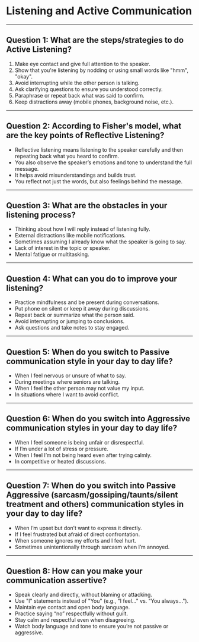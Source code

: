 #  Listening and Active Communication

---

## Question 1: What are the steps/strategies to do Active Listening?

1. Make eye contact and give full attention to the speaker.
2. Show that you're listening by nodding or using small words like "hmm", "okay".
3. Avoid interrupting while the other person is talking.
4. Ask clarifying questions to ensure you understood correctly.
5. Paraphrase or repeat back what was said to confirm.
6. Keep distractions away (mobile phones, background noise, etc.).

---

## Question 2: According to Fisher's model, what are the key points of Reflective Listening?

- Reflective listening means listening to the speaker carefully and then repeating back what you heard to confirm.
- You also observe the speaker’s emotions and tone to understand the full message.
- It helps avoid misunderstandings and builds trust.
- You reflect not just the words, but also feelings behind the message.

---

## Question 3: What are the obstacles in your listening process?

- Thinking about how I will reply instead of listening fully.
- External distractions like mobile notifications.
- Sometimes assuming I already know what the speaker is going to say.
- Lack of interest in the topic or speaker.
- Mental fatigue or multitasking.

---

## Question 4: What can you do to improve your listening?

- Practice mindfulness and be present during conversations.
- Put phone on silent or keep it away during discussions.
- Repeat back or summarize what the person said.
- Avoid interrupting or jumping to conclusions.
- Ask questions and take notes to stay engaged.

---

## Question 5: When do you switch to Passive communication style in your day to day life?

- When I feel nervous or unsure of what to say.
- During meetings where seniors are talking.
- When I feel the other person may not value my input.
- In situations where I want to avoid conflict.

---

## Question 6: When do you switch into Aggressive communication styles in your day to day life?

- When I feel someone is being unfair or disrespectful.
- If I’m under a lot of stress or pressure.
- When I feel I’m not being heard even after trying calmly.
- In competitive or heated discussions.

---

## Question 7: When do you switch into Passive Aggressive (sarcasm/gossiping/taunts/silent treatment and others) communication styles in your day to day life?

- When I’m upset but don’t want to express it directly.
- If I feel frustrated but afraid of direct confrontation.
- When someone ignores my efforts and I feel hurt.
- Sometimes unintentionally through sarcasm when I’m annoyed.

---

## Question 8: How can you make your communication assertive?

- Speak clearly and directly, without blaming or attacking.
- Use "I" statements instead of "You" (e.g., "I feel…" vs. "You always…").
- Maintain eye contact and open body language.
- Practice saying “no” respectfully without guilt.
- Stay calm and respectful even when disagreeing.
- Watch body language and tone to ensure you’re not passive or aggressive.


